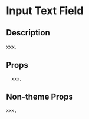 # Input Text Field

## Description

xxx.

## Props

```
  xxx,
  ```

  ## Non-theme Props

  ```
  xxx,
  ```
